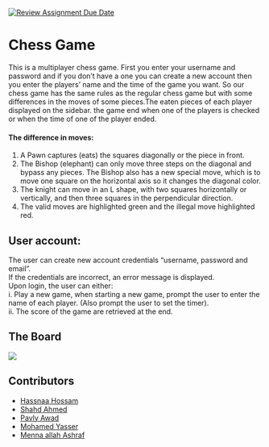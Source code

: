 [![Review Assignment Due Date](https://classroom.github.com/assets/deadline-readme-button-24ddc0f5d75046c5622901739e7c5dd533143b0c8e959d652212380cedb1ea36.svg)](https://classroom.github.com/a/s-rx3t9_)
# **Chess Game**
This is a multiplayer chess game. First you enter your username and password and if you don’t have a one you can create a new account then you enter the players’ name and the time of the game you want. So our chess game has the same rules as the regular chess game but with some differences in the moves of some pieces.The eaten pieces of each player displayed on the sidebar. the game end when one of the players is checked or when the time of one of the player ended.

#### The difference in moves:
1. A Pawn captures (eats) the squares diagonally or the piece in front.
2. The Bishop (elephant) can only move three steps on the diagonal and bypass any pieces. The Bishop also has a new special move, which is to move one square on the horizontal axis so it changes the diagonal color.
3. The knight can move in an L shape, with two squares horizontally or vertically, and then three squares in the perpendicular direction.
4. The valid moves are highlighted green and the illegal move highlighted red.
 

## User account:
The user can create new account credentials “username, password and email”.<br>
If the credentials are incorrect, an error message is displayed.<br>
Upon login, the user can either:<br>
i. Play a new game, when starting a new game, prompt the user to
enter the name of each player. (Also prompt the user to set the timer).<br>
ii. The score of the game are retrieved at the end.<br>

## The Board

<img src="https://github.com/sbme-tutorials/finalproject_chessgame-team_four/assets/111397736/a098eae3-5f6d-4368-8b98-e584588afe87">

## Contributors
- [Hassnaa Hossam](https://github.com/hassnaa11)
- [Shahd Ahmed](https://github.com/shahdragab89)
- [Pavly Awad](https://github.com/PavlyAwad)
- [Mohamed Yasser](https://github.com/mohamedddyasserr)
- [Menna allah Ashraf](https://github.com/menna1-allah)
